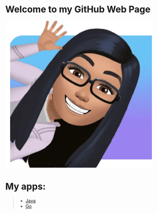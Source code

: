 # Welcome to my GitHub Web Page

![This is an image](/96259867.png)

# My apps:
>* [Java](https://github.com/EMS-AD/AOpremaOZ)
>* [Go](https://github.com/tijanadmi/news-demo)

